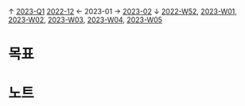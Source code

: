 
↑ [2023-Q1](2023-Q1.md)
[2022-12](2%20Areas/Productivity/Time/파이썬으로%20날짜%20기록%20년도에%20대한%20메모%20생성/2022/2022-12.md) ← 2023-01 → [2023-02](2023-02.md)
↓ [2022-W52](2%20Areas/Productivity/Time/파이썬으로%20날짜%20기록%20년도에%20대한%20메모%20생성/2022/2022-W52.md), [2023-W01](2023-W01.md), [2023-W02](2023-W02.md), [2023-W03](2023-W03.md), [2023-W04](2023-W04.md), [2023-W05](2023-W05.md)

# 목표



# 노트




